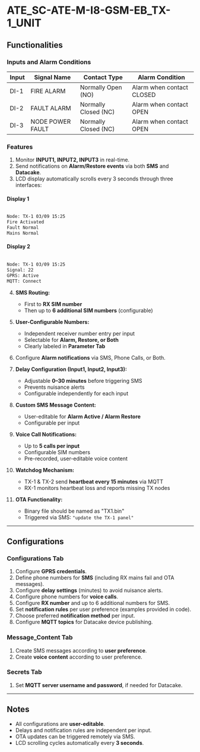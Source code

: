 # ATE_SC-ATE-M-I8-GSM-EB_TX-1_UNIT

## Functionalities

### Inputs and Alarm Conditions

| Input | Signal Name       | Contact Type                  | Alarm Condition           |
|-------|-----------------|------------------------------|---------------------------|
| DI-1  | FIRE ALARM       | Normally Open (NO)           | Alarm when contact CLOSED |
| DI-2  | FAULT ALARM      | Normally Closed (NC)         | Alarm when contact OPEN   |
| DI-3  | NODE POWER FAULT | Normally Closed (NC)         | Alarm when contact OPEN   |

### Features

1. Monitor **INPUT1, INPUT2, INPUT3** in real-time.
2. Send notifications on **Alarm/Restore events** via both **SMS** and **Datacake**.
3. LCD display automatically scrolls every 3 seconds through three interfaces:

#### Display 1

```bash

Node: TX-1 03/09 15:25
Fire Activated
Fault Normal
Mains Normal

 ```

#### Display 2

```bash

Node: TX-1 03/09 15:25
Signal: 22
GPRS: Active
MQTT: Connect

 ```

4. **SMS Routing:**
   - First to **RX SIM number**
   - Then up to **6 additional SIM numbers** (configurable)

5. **User-Configurable Numbers:**
   - Independent receiver number entry per input
   - Selectable for **Alarm, Restore, or Both**
   - Clearly labeled in **Parameter Tab**

6. Configure **Alarm notifications** via SMS, Phone Calls, or Both.
7. **Delay Configuration (Input1, Input2, Input3):**
   - Adjustable **0–30 minutes** before triggering SMS
   - Prevents nuisance alerts
   - Configurable independently for each input

8. **Custom SMS Message Content:**
   - User-editable for **Alarm Active / Alarm Restore**
   - Configurable per input

9. **Voice Call Notifications:**
   - Up to **5 calls per input**
   - Configurable SIM numbers
   - Pre-recorded, user-editable voice content

10. **Watchdog Mechanism:**
    - TX-1 & TX-2 send **heartbeat every 15 minutes** via MQTT
    - RX-1 monitors heartbeat loss and reports missing TX nodes

11. **OTA Functionality:**
    - Binary file should be named as "TX1.bin"
    - Triggered via SMS: `"update the TX-1 panel"`

---

## Configurations

### Configurations Tab

1. Configure **GPRS credentials**.
2. Define phone numbers for **SMS** (including RX mains fail and OTA messages).
3. Configure **delay settings** (minutes) to avoid nuisance alerts.
4. Configure phone numbers for **voice calls**.
5. Configure **RX number** and up to 6 additional numbers for SMS.
6. Set **notification rules** per user preference (examples provided in code).
7. Choose preferred **notification method** per input.
8. Configure **MQTT topics** for Datacake device publishing.

### Message_Content Tab

1. Create SMS messages according to **user preference**.
2. Create **voice content** according to user preference.

### Secrets Tab

1. Set **MQTT server username and password**, if needed for Datacake.

---

## Notes

- All configurations are **user-editable**.
- Delays and notification rules are independent per input.
- OTA updates can be triggered remotely via SMS.
- LCD scrolling cycles automatically every **3 seconds**.


